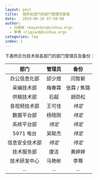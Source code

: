 ```yaml
---
layout: post
title:  我所在部门的部门管理员是谁
date:   2019-06-26 07:50:00
author: 
  - 马艳彬 <mayanbin@xinhua.org>
  - 李骞 <liqian6@xinhua.org>
categories: faq
index: 1
---
```


<!-- 请同步修改 ./2019-06-26-creating-account.md 中的数据 -->

下表所示为技术局各部门的部门管理员及备份：

| 部门 | 管理员 | 备份 |
| :---: | :---: | :---: |
| 办公信息化部 | 邱少煜 | 闫智新 |
| 采编技术部 | 梅春霖 | 张霖 / 焦璐 |
| 供稿技术部 | 石超 | 胡劲松 |
| 音视频技术部 | 王可佳 | *待定* |
| 数据平台部 | 杨晓刚 | *待定* |
| 系统平台部 | *待定* | *待定* |
| 5971 电台 | 吴聪杰 | *待定* |
| 信息安全技术部 | *待定* | *待定* |
| 技术服务部 | 康洁 | 黄婷婷 |
| 技术研发中心 | 马艳彬 | 李骞 |
| ... | ... | ... |
